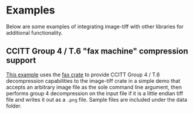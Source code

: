 # Examples

Below are some examples of integrating image-tiff with other libraries for additional functionality. 

## CCITT Group 4 / T.6 "fax machine" compression support

[This example](group_4) uses the [fax crate](https://github.com/pdf-rs/fax) to provide CCITT Group 4 / T.6 decompression capabilities to 
the image-tiff crate in a simple demo that accepts an arbitrary image file as the sole command line argument, then performs
group 4 decompression on the input file if it is a little endian tiff file and writes it out as a `.png` file. Sample files are included 
under the data folder.